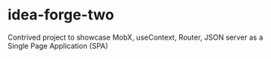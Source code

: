 # idea-forge-two
Contrived project to showcase MobX, useContext, Router, JSON server as a Single Page Application (SPA)
